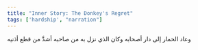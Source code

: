 ```yaml
---
title: "Inner Story: The Donkey's Regret"
tags: ['hardship', "narration"]
---
```


 وعاد الحمار إلى دار أصحابه وكان الذي نزل به من صاحبه أشدَّ من قطع أذنيه

